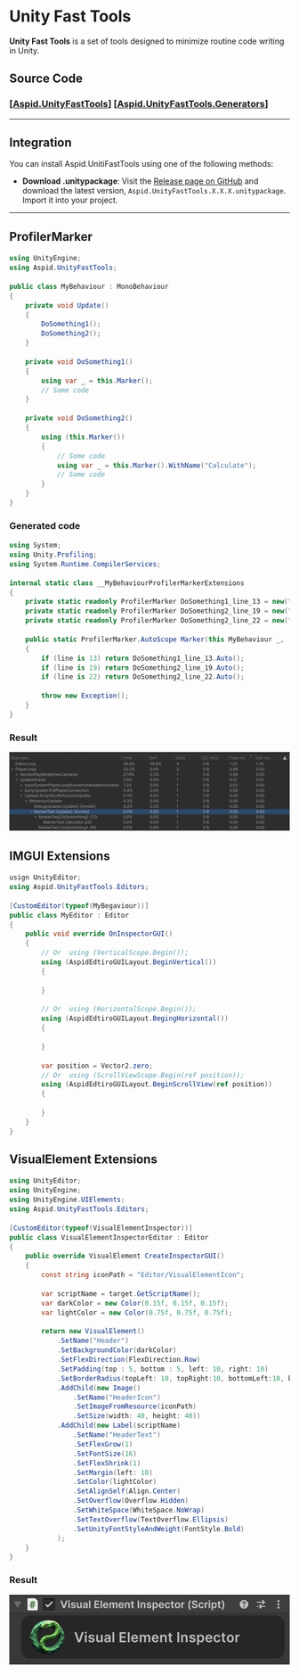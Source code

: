 # Unity Fast Tools
**Unity Fast Tools** is a set of tools designed to minimize routine code writing in Unity. 
## Source Code
### [[Aspid.UnityFastTools](https://github.com/VPDPersonal/Aspid.UnityFastTools)] [[Aspid.UnityFastTools.Generators](https://github.com/VPDPersonal/Aspid.UnityFastTools.Generators)]

---

## Integration
You can install Aspid.UnitiFastTools using one of the following methods:
* **Download .unitypackage**: Visit the [Release page on GitHub](https://github.com/VPDPersonal/Aspid.UnityFastTools/releases) and download the latest version, `Aspid.UnityFastTools.X.X.X.unitypackage`. Import it into your project.

---

## ProfilerMarker
``` csharp
using UnityEngine;
using Aspid.UnityFastTools;

public class MyBehaviour : MonoBehaviour
{
    private void Update()
    {
        DoSomething1();
        DoSomething2();
    }

    private void DoSomething1()
    {
        using var _ = this.Marker();
        // Some code
    }

    private void DoSomething2()
    {
        using (this.Marker())
        {
            // Some code
            using var _ = this.Marker().WithName("Calculate");
            // Some code
        }    
    }
}
```
### Generated code
``` csharp
using System;
using Unity.Profiling;
using System.Runtime.CompilerServices;

internal static class __MyBehaviourProfilerMarkerExtensions
{
    private static readonly ProfilerMarker DoSomething1_line_13 = new("MyBehaviour.DoSomething1 (13)");
    private static readonly ProfilerMarker DoSomething2_line_19 = new("MyBehaviour.DoSomething2 (19)");
    private static readonly ProfilerMarker DoSomething2_line_22 = new("MyBehaviour.Calculate (22)");
 
    public static ProfilerMarker.AutoScope Marker(this MyBehaviour _, [CallerLineNumberAttribute] int line = -1)
    {
        if (line is 13) return DoSomething1_line_13.Auto();
        if (line is 19) return DoSomething2_line_19.Auto();
        if (line is 22) return DoSomething2_line_22.Auto();
        
        throw new Exception();
    }
}
```

### Result

![Aspid.UnityFastTools.MarkerTest.png](Aspid.UnityFastTools/Assets/Plugins/Aspid/UnityFastTools/Documentation/Images/Aspid.UnityFastTools.MarkerTest.png)

## IMGUI Extensions
``` csharp
usign UnityEditor;
using Aspid.UnityFastTools.Editors;

[CustomEditor(typeof(MyBegaviour))]
public class MyEditor : Editor
{
    public void override OnInspectorGUI()
    {   
        // Or  using (VerticalScope.Begin());
        using (AspidEdtiroGUILayout.BeginVertical())
        {
            
        }
        
        // Or  using (HorizontalScope.Begin());
        using (AspidEdtiroGUILayout.BegingHorizontal())
        {   
        
        }
        
        var position = Vector2.zero;
        // Or  using (ScrollViewScope.Begin(ref position));
        using (AspidEdtiroGUILayout.BeginScrollView(ref position))
        {   
        
        }
    }
}
```

## VisualElement Extensions
``` csharp
using UnityEditor;
using UnityEngine;
using UnityEngine.UIElements;
using Aspid.UnityFastTools.Editors;

[CustomEditor(typeof(VisualElementInspector))]
public class VisualElementInspectorEditor : Editor
{
    public override VisualElement CreateInspectorGUI()
    {
        const string iconPath = "Editor/VisualElementIcon";
        
        var scriptName = target.GetScriptName();
        var darkColor = new Color(0.15f, 0.15f, 0.15f);
        var lightColor = new Color(0.75f, 0.75f, 0.75f);
        
        return new VisualElement()
            .SetName("Header")
            .SetBackgroundColor(darkColor)
            .SetFlexDirection(FlexDirection.Row)
            .SetPadding(top : 5, bottom : 5, left: 10, right: 10)
            .SetBorderRadius(topLeft: 10, topRight:10, bottomLeft:10, bottomRight:10)
            .AddChild(new Image()
                .SetName("HeaderIcon")
                .SetImageFromResource(iconPath)
                .SetSize(width: 40, height: 40))
            .AddChild(new Label(scriptName)
                .SetName("HeaderText")
                .SetFlexGrow(1)
                .SetFontSize(16)
                .SetFlexShrink(1)
                .SetMargin(left: 10)
                .SetColor(lightColor)
                .SetAlignSelf(Align.Center)
                .SetOverflow(Overflow.Hidden)
                .SetWhiteSpace(WhiteSpace.NoWrap)
                .SetTextOverflow(TextOverflow.Ellipsis)
                .SetUnityFontStyleAndWeight(FontStyle.Bold)
            );
    }
}
```

### Result

![Aspid.UnityFastTools.VisualElement.png](Aspid.UnityFastTools/Assets/Plugins/Aspid/UnityFastTools/Documentation/Images/Aspid.UnityFastTools.VisualElement.png)

